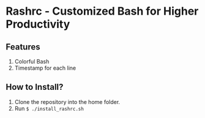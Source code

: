 # Rashrc - Customized Bash for Higher Productivity

## Features
1. Colorful Bash
2. Timestamp for each line

## How to Install?
1. Clone the repository into the home folder.
2. Run ``$ ./install_rashrc.sh``


